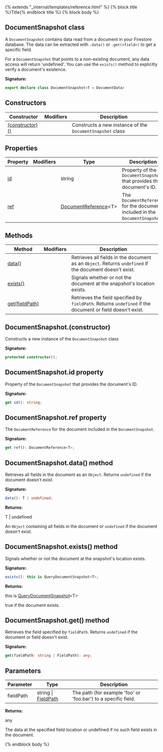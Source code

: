 {% extends "_internal/templates/reference.html" %}
{% block title %}Title{% endblock title %}
{% block body %}

## DocumentSnapshot class

A `DocumentSnapshot` contains data read from a document in your Firestore database. The data can be extracted with `.data()` or `.get(<field>)` to get a specific field.

For a `DocumentSnapshot` that points to a non-existing document, any data access will return 'undefined'. You can use the `exists()` method to explicitly verify a document's existence.

<b>Signature:</b>

```typescript
export declare class DocumentSnapshot<T = DocumentData> 
```

## Constructors

|  Constructor | Modifiers | Description |
|  --- | --- | --- |
|  [(constructor)()](./firestore_lite.documentsnapshot.md#documentsnapshotconstructor) |  | Constructs a new instance of the <code>DocumentSnapshot</code> class |

## Properties

|  Property | Modifiers | Type | Description |
|  --- | --- | --- | --- |
|  [id](./firestore_lite.documentsnapshot.md#documentsnapshotid_property) |  | string | Property of the <code>DocumentSnapshot</code> that provides the document's ID. |
|  [ref](./firestore_lite.documentsnapshot.md#documentsnapshotref_property) |  | [DocumentReference](./firestore_lite.documentreference.md#documentreference_class)<!-- -->&lt;T&gt; | The <code>DocumentReference</code> for the document included in the <code>DocumentSnapshot</code>. |

## Methods

|  Method | Modifiers | Description |
|  --- | --- | --- |
|  [data()](./firestore_lite.documentsnapshot.md#documentsnapshotdata_method) |  | Retrieves all fields in the document as an <code>Object</code>. Returns <code>undefined</code> if the document doesn't exist. |
|  [exists()](./firestore_lite.documentsnapshot.md#documentsnapshotexists_method) |  | Signals whether or not the document at the snapshot's location exists. |
|  [get(fieldPath)](./firestore_lite.documentsnapshot.md#documentsnapshotget_method) |  | Retrieves the field specified by <code>fieldPath</code>. Returns <code>undefined</code> if the document or field doesn't exist. |

## DocumentSnapshot.(constructor)

Constructs a new instance of the `DocumentSnapshot` class

<b>Signature:</b>

```typescript
protected constructor();
```

## DocumentSnapshot.id property

Property of the `DocumentSnapshot` that provides the document's ID.

<b>Signature:</b>

```typescript
get id(): string;
```

## DocumentSnapshot.ref property

The `DocumentReference` for the document included in the `DocumentSnapshot`<!-- -->.

<b>Signature:</b>

```typescript
get ref(): DocumentReference<T>;
```

## DocumentSnapshot.data() method

Retrieves all fields in the document as an `Object`<!-- -->. Returns `undefined` if the document doesn't exist.

<b>Signature:</b>

```typescript
data(): T | undefined;
```
<b>Returns:</b>

T \| undefined

An `Object` containing all fields in the document or `undefined` if the document doesn't exist.

## DocumentSnapshot.exists() method

Signals whether or not the document at the snapshot's location exists.

<b>Signature:</b>

```typescript
exists(): this is QueryDocumentSnapshot<T>;
```
<b>Returns:</b>

this is [QueryDocumentSnapshot](./firestore_lite.querydocumentsnapshot.md#querydocumentsnapshot_class)<!-- -->&lt;T&gt;

true if the document exists.

## DocumentSnapshot.get() method

Retrieves the field specified by `fieldPath`<!-- -->. Returns `undefined` if the document or field doesn't exist.

<b>Signature:</b>

```typescript
get(fieldPath: string | FieldPath): any;
```

## Parameters

|  Parameter | Type | Description |
|  --- | --- | --- |
|  fieldPath | string \| [FieldPath](./firestore_lite.fieldpath.md#fieldpath_class) | The path (for example 'foo' or 'foo.bar') to a specific field. |

<b>Returns:</b>

any

The data at the specified field location or undefined if no such field exists in the document.

{% endblock body %}
